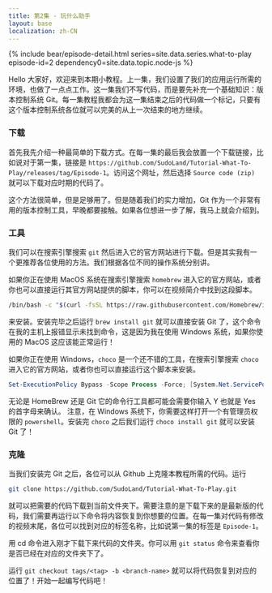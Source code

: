 ```yaml
---
title: 第2集 - 玩什么助手
layout: base
localization: zh-CN
---
```


{% include bear/episode-detail.html
    series=site.data.series.what-to-play
    episode-id=2
    dependency0=site.data.topic.node-js
%}

Hello 大家好，欢迎来到本期小教程。上一集，我们设置了我们的应用运行所需的环境，也做了一点点工作。这一集我们不写代码，而是要先补充一个基础知识：版本控制系统 Git。每一集教程我都会为这一集结束之后的代码做一个标记，只要有这个版本控制系统各位就可以完美的从上一次结束的地方继续。

### 下载

首先我先介绍一种最简单的下载方式。在每一集的最后我会放置一个下载链接，比如说对于第一集，链接是 `https://github.com/SudoLand/Tutorial-What-To-Play/releases/tag/Episode-1`。访问这个网址，然后选择 `Source code (zip)` 就可以下载对应时期的代码了。

这个方法很简单，但是足够用了。但是随着我们的实力增加，Git 作为一个非常有用的版本控制工具，早晚都要接触。如果各位想进一步了解，我马上就会介绍到。

### 工具

我们可以在搜索引擎搜索 `git` 然后进入它的官方网站进行下载。但是其实我有一个更推荐各位使用的方法。我们根据各位不同的操作系统分别讲。

如果你正在使用 MacOS 系统在搜索引擎搜索 `homebrew` 进入它的官方网站，或者你也可以直接运行其官方网站提供的脚本，你可以在视频简介中找到这段脚本。

```sh
/bin/bash -c "$(curl -fsSL https://raw.githubusercontent.com/Homebrew/install/master/install.sh)"
```

来安装。安装完毕之后运行 `brew install git` 就可以直接安装 Git 了，这个命令在我的主机上报错显示未找到命令，这是因为我在使用 Windows 系统，如果你使用的 MacOS 这应该能正常运行！

如果你正在使用 Windows，`choco` 是一个还不错的工具，在搜索引擎搜索 `choco` 进入它的官方网站，或者你也可以直接运行这个脚本来安装。

```powershell
Set-ExecutionPolicy Bypass -Scope Process -Force; [System.Net.ServicePointManager]::SecurityProtocol = [System.Net.ServicePointManager]::SecurityProtocol -bor 3072; iex ((New-Object System.Net.WebClient).DownloadString('https://chocolatey.org/install.ps1'))
```

无论是 HomeBrew 还是 Git 它的命令行工具都可能会需要你输入 Y 也就是 Yes 的首字母来确认。
注意，在 Windows 系统下，你需要这样打开一个有管理员权限的 `powershell`。安装完 `choco` 之后我们运行 `choco install git` 就可以安装 Git 了！

### 克隆

当我们安装完 Git 之后，各位可以从 Github 上克隆本教程所需的代码。运行

```sh
git clone https://github.com/SudoLand/Tutorial-What-To-Play.git
```

就可以把需要的代码下载到当前文件夹下。需要注意的是下载下来的是最新版的代码，我们需要再运行以下命令将内容恢复到你想要的位置。在每一集对代码有修改的视频末尾，各位可以找到对应的标签名称，比如说第一集的标签是 `Episode-1`。

用 cd 命令进入刚才下载下来代码的文件夹。你可以用 `git status` 命令来查看你是否已经在对应的文件夹下了。

运行 `git checkout tags/<tag> -b <branch-name>` 就可以将代码恢复到对应的位置了！开始一起编写代码吧！